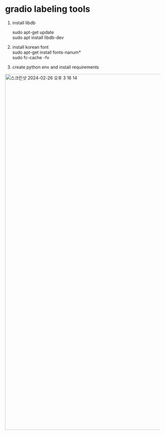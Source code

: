 # gradio labeling tools

1. install libdb
    
    sudo apt-get update    
    sudo apt install libdb-dev    

2. install korean font    
    sudo apt-get install fonts-nanum*    
    sudo fc-cache -fv    

3. create python env and install requirements    

<img width="1156" alt="스크린샷 2024-02-26 오후 3 16 14" src="https://github.com/kyuhong0206/gradio_labeling/assets/32063217/6c700949-cde3-47f9-821f-eff24917a0af">
